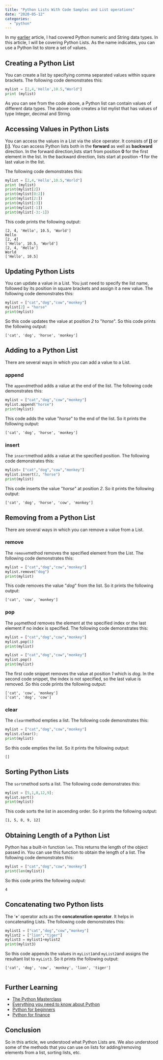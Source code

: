 ```yaml
---
title: "Python Lists With Code Samples and List operations"
date: "2020-05-12"
categories: 
  - "python"
---
```


In my [earlier](python-numeric-and-string-variables.md) article, I had covered Python numeric and String data types. In this article, I will be covering Python Lists. As the name indicates, you can use a Python list to store a set of values.

## Creating a Python List

You can create a list by specifying comma separated values within square brackets. The following code demonstrates this:

```python
mylist = [2,4,'Hello',10.5,"World"]
print (mylist)
```

As you can see from the code above, a Python list can contain values of different data types. The above code creates a list mylist that has values of type Integer, decimal and String.

## Accessing Values in Python Lists

You can access the values in a List via the slice operator. It consists of **\[\]** or **\[:\]**. You can access Python lists both in the **forward** as well as **backward** direction. In the forward direction,lists start from position **0** for the first element in the list. In the backward direction, lists start at position **\-1** for the last value in the list.

The following code demonstrates this:

```python
mylist = [2,4,'Hello',10.5,"World"] 
print (mylist) 
print(mylist[2]) 
print(mylist[0:2]) 
print(mylist[2:]) 
print(mylist[:3])
print(mylist[-1])
print(mylist[-3:-1])
```

This code prints the following output:

```
[2, 4, 'Hello', 10.5, 'World']
Hello
[2, 4]
['Hello', 10.5, 'World']
[2, 4, 'Hello']
World
['Hello', 10.5]
```

## Updating Python Lists

You can update a value in a List. You just need to specify the list name, followed by its position in square brackets and assign it a new value. The following code demonstrates this:

```python
mylist = ["cat","dog","cow","monkey"]
mylist[2] = "horse"
print(mylist)
```

So this code updates the value at position _2_ to "_horse_". So this code prints the following output:

```
['cat', 'dog', 'horse', 'monkey']
```

## Adding to a Python List

There are several ways in which you can add a value to a List.

### append

The `append`method adds a value at the end of the list. The following code demonstrates this:

```python
mylist = ["cat","dog","cow","monkey"]
mylist.append("horse")
print(mylist)
```

This code adds the value "_horse_" to the end of the list. So it prints the following output:

```
['cat', 'dog', 'horse', 'monkey']
```

### insert

The `insert`method adds a value at the specified position. The following code demonstrates this:

```python
mylist= ["cat","dog","cow","monkey"]
mylist.insert(2, "horse")
print(mylist)
```

This code inserts the value "_horse_" at position _2_. So it prints the following output:

```
['cat', 'dog', 'horse', 'cow', 'monkey']
```

## Removing from a Python List

There are several ways in which you can remove a value from a List.

### remove

The `remove`method removes the specified element from the List. The following code demonstrates this:

```python
mylist = ["cat","dog","cow","monkey"]
mylist.remove("dog")
print(mylist)
```

This code removes the value "_dog_" from the list. So it prints the following output:

```
['cat', 'cow', 'monkey']
```

### pop

The `pop`method removes the element at the specified index or the last element if no index is specified. The following code demonstrates this:

```python
mylist = ["cat","dog","cow","monkey"]
mylist.pop(1)
print(mylist)

mylist = ["cat","dog","cow","monkey"]
mylist.pop()
print(mylist)
```

The first code snippet removes the value at position _1_ which is _dog_. In the second code snippet, the index is not specified, so the last value is removed. So this code prints the following output:

```
['cat', 'cow', 'monkey']
['cat', 'dog', 'cow']
```

### clear

The `clear`method empties a list. The following code demonstrates this:

```python
mylist = ["cat","dog","cow","monkey"]
mylist.clear();
print(mylist)
```

So this code empties the list. So it prints the following output:

```
[]
```

## Sorting Python Lists

The `sort`method sorts a list. The following code demonstrates this:

```python
mylist = [5,1,8,12,9];
mylist.sort()
print(mylist)
```

This code sorts the list in ascending order. So it prints the following output:

```
[1, 5, 8, 9, 12]
```

## Obtaining Length of a Python List

Python has a built-in function `len`. This returns the length of the object passed in. You can use this function to obtain the length of a list. The following code demonstrates this:

```python
mylist = ["cat","dog","cow","monkey"]
print(len(mylist))
```

So this code prints the following output:

```
4
```

## Concatenating two Python lists

The ‘**+**‘ operator acts as the **concatenation operator**. It helps in concatenating Lists. The following code demonstrates this:

```python
mylist1 = ["cat","dog","cow","monkey"]
mylist2 = ["lion","tiger"]
mylist3 = mylist1+mylist2
print(mylist3)
```

So this code appends the values in `myList1`and `myList2`and assigns the resultant list to `myList3`. So it prints the following output:

```
['cat', 'dog', 'cow', 'monkey', 'lion', 'tiger']


```

## Further Learning

- [The Python Masterclass](https://click.linksynergy.com/deeplink?id=MnzIZAZNE5Y&mid=39197&murl=https%3A%2F%2Fwww.udemy.com%2Fcourse%2Fpython-the-complete-python-developer-course%2F) 
- [Everything you need to know about Python](https://click.linksynergy.com/deeplink?id=MnzIZAZNE5Y&mid=39197&murl=https%3A%2F%2Fwww.udemy.com%2Fcourse%2Fthe-python-bible%2F) 
- [Python for beginners](https://click.linksynergy.com/deeplink?id=MnzIZAZNE5Y&mid=39197&murl=https%3A%2F%2Fwww.udemy.com%2Fcourse%2Fpython-programming-projects%2F) 
- [Python for finance](https://click.linksynergy.com/deeplink?id=MnzIZAZNE5Y&mid=39197&murl=https%3A%2F%2Fwww.udemy.com%2Fcourse%2Fpython-for-finance-investment-fundamentals-data-analytics%2F)

## Conclusion

So in this article, we understood what Python Lists are. We also understood some of the methods that you can use on lists for adding/removing elements from a list, sorting lists, etc.

